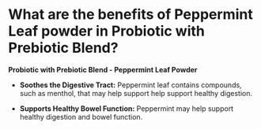 # What are the benefits of Peppermint Leaf powder in Probiotic with Prebiotic Blend?

**Probiotic with Prebiotic Blend - Peppermint Leaf Powder**  

- **Soothes the Digestive Tract:** Peppermint leaf contains compounds, such as menthol, that may help support help support healthy digestion.   

- **Supports Healthy Bowel Function:** Peppermint may help support healthy digestion and bowel function.
